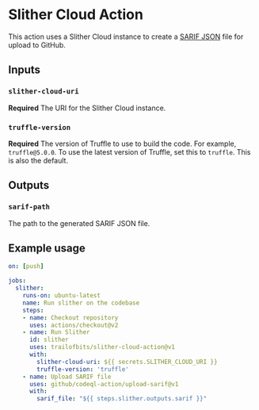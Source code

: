 # Slither Cloud Action

This action uses a Slither Cloud instance to create a [SARIF JSON](https://docs.github.com/en/github/finding-security-vulnerabilities-and-errors-in-your-code/uploading-a-sarif-file-to-github) file for upload to GitHub.

## Inputs

### `slither-cloud-uri`

**Required** The URI for the Slither Cloud instance.

### `truffle-version`

**Required** The version of Truffle to use to build the code. For example, `truffle@5.0.0`. To use the
latest version of Truffle, set this to `truffle`. This is also the default.

## Outputs

### `sarif-path`

The path to the generated SARIF JSON file.

## Example usage

```yaml
on: [push]

jobs:
  slither:
    runs-on: ubuntu-latest
    name: Run slither on the codebase
    steps:
    - name: Checkout repository
      uses: actions/checkout@v2
    - name: Run Slither
      id: slither
      uses: trailofbits/slither-cloud-action@v1
      with:
        slither-cloud-uri: ${{ secrets.SLITHER_CLOUD_URI }}
        truffle-version: 'truffle'
    - name: Upload SARIF file
      uses: github/codeql-action/upload-sarif@v1
      with:
        sarif_file: "${{ steps.slither.outputs.sarif }}"
```
